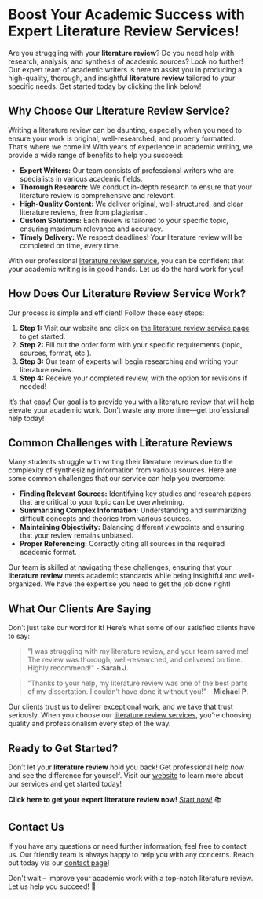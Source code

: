 # Boost Your Academic Success with Expert Literature Review Services!

Are you struggling with your **literature review**? Do you need help with research, analysis, and synthesis of academic sources? Look no further! Our expert team of academic writers is here to assist you in producing a high-quality, thorough, and insightful **literature review** tailored to your specific needs. Get started today by clicking the link below!

## Why Choose Our Literature Review Service?

Writing a literature review can be daunting, especially when you need to ensure your work is original, well-researched, and properly formatted. That’s where we come in! With years of experience in academic writing, we provide a wide range of benefits to help you succeed:

- **Expert Writers:** Our team consists of professional writers who are specialists in various academic fields.
- **Thorough Research:** We conduct in-depth research to ensure that your literature review is comprehensive and relevant.
- **High-Quality Content:** We deliver original, well-structured, and clear literature reviews, free from plagiarism.
- **Custom Solutions:** Each review is tailored to your specific topic, ensuring maximum relevance and accuracy.
- **Timely Delivery:** We respect deadlines! Your literature review will be completed on time, every time.

With our professional [literature review service](https://tinyurl.com/topessay?keyword=literature+review), you can be confident that your academic writing is in good hands. Let us do the hard work for you!

## How Does Our Literature Review Service Work?

Our process is simple and efficient! Follow these easy steps:

1. **Step 1:** Visit our website and click on [the literature review service page](https://tinyurl.com/topessay?keyword=literature+review) to get started.
2. **Step 2:** Fill out the order form with your specific requirements (topic, sources, format, etc.).
3. **Step 3:** Our team of experts will begin researching and writing your literature review.
4. **Step 4:** Receive your completed review, with the option for revisions if needed!

It’s that easy! Our goal is to provide you with a literature review that will help elevate your academic work. Don’t waste any more time—get professional help today!

## Common Challenges with Literature Reviews

Many students struggle with writing their literature reviews due to the complexity of synthesizing information from various sources. Here are some common challenges that our service can help you overcome:

- **Finding Relevant Sources:** Identifying key studies and research papers that are critical to your topic can be overwhelming.
- **Summarizing Complex Information:** Understanding and summarizing difficult concepts and theories from various sources.
- **Maintaining Objectivity:** Balancing different viewpoints and ensuring that your review remains unbiased.
- **Proper Referencing:** Correctly citing all sources in the required academic format.

Our team is skilled at navigating these challenges, ensuring that your **literature review** meets academic standards while being insightful and well-organized. We have the expertise you need to get the job done right!

## What Our Clients Are Saying

Don’t just take our word for it! Here’s what some of our satisfied clients have to say:

> "I was struggling with my literature review, and your team saved me! The review was thorough, well-researched, and delivered on time. Highly recommend!" - **Sarah J.**

> "Thanks to your help, my literature review was one of the best parts of my dissertation. I couldn’t have done it without you!" - **Michael P.**

Our clients trust us to deliver exceptional work, and we take that trust seriously. When you choose our [literature review services](https://tinyurl.com/topessay?keyword=literature+review), you’re choosing quality and professionalism every step of the way.

## Ready to Get Started?

Don’t let your **literature review** hold you back! Get professional help now and see the difference for yourself. Visit our [website](https://tinyurl.com/topessay?keyword=literature+review) to learn more about our services and get started today!

**Click here to get your expert literature review now!** [Start now!](https://tinyurl.com/topessay?keyword=literature+review) 📚

## Contact Us

If you have any questions or need further information, feel free to contact us. Our friendly team is always happy to help you with any concerns. Reach out today via our [contact page](https://tinyurl.com/topessay?keyword=literature+review)!

Don't wait – improve your academic work with a top-notch literature review. Let us help you succeed! 🌟
